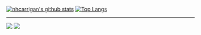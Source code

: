 [![nhcarrigan's github stats](https://github-readme-stats.vercel.app/api?username=nhcarrigan&count_private=true&show_icons=true&theme=synthwave)](https://github.com/anuraghazra/github-readme-stats)
[![Top Langs](https://github-readme-stats.vercel.app/api/top-langs/?username=nhcarrigan&show_icons=true&theme=synthwave)](https://github.com/anuraghazra/github-readme-stats)

<hr>

![](https://img.shields.io/github/followers/nhcarrigan?color=purple&logoColor=purple&style=social)
![](https://img.shields.io/badge/facebook-Nicholas%20Carrigan-blue)
